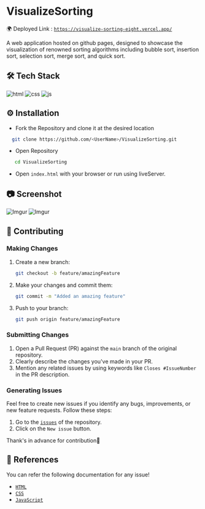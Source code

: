 # VisualizeSorting

 🌍 Deployed Link : [`https://visualize-sorting-eight.vercel.app/`](https://visualize-sorting-eight.vercel.app/)

 A web application hosted on github pages, designed to showcase the visualization of renowned sorting algorithms including bubble sort, insertion sort, selection sort, merge sort, and quick sort.

## 🛠 Tech Stack

 ![html](https://img.shields.io/badge/HTML-239120?style=for-the-badge&logo=html5&logoColor=white) ![css](https://img.shields.io/badge/CSS-E34F26?&style=for-the-badge&logo=css3&logoColor=white) ![js](https://img.shields.io/badge/JavaScript-F7DF1E?style=for-the-badge&logo=javascript&logoColor=black)


## ⚙️ Installation

- Fork the Repository and clone it at the desired location

```bash
  git clone https://github.com/<UserName>/VisualizeSorting.git
```
- Open Repository
```bash 
   cd VisualizeSorting
```
- Open `index.html` with your browser or run using liveServer.

## 📷 Screenshot
![Imgur](https://i.imgur.com/QBG3V0Q.png)
![Imgur](/images/sorting.gif)

## 🤝 Contributing

### Making Changes

1. Create a new branch:
    ```bash
    git checkout -b feature/amazingFeature
    ```

2. Make your changes and commit them:
    ```bash
    git commit -m "Added an amazing feature"
    ```

3. Push to your branch:
    ```bash
    git push origin feature/amazingFeature
    ```

### Submitting Changes
1. Open a Pull Request (PR) against the `main` branch of the original repository.
2. Clearly describe the changes you've made in your PR.
3. Mention any related issues by using keywords like `Closes #IssueNumber` in the PR description.

### Generating Issues

Feel free to create new issues if you identify any bugs, improvements, or new feature requests. Follow these steps:

1. Go to the [`issues`](https://github.com/Deepak91168/VisualizeSorting/issues) of the repository.
2. Click on the `New issue` button.

Thank's in advance for contribution🌟


## 📝 References

You can refer the following documentation for any issue!

- [`HTML`](https://developer.mozilla.org/en-US/docs/Web/HTML)
- [`CSS`](https://developer.mozilla.org/en-US/docs/Web/CSS)
- [`JavaScript`](https://developer.mozilla.org/en-US/docs/Web/JavaScript)

